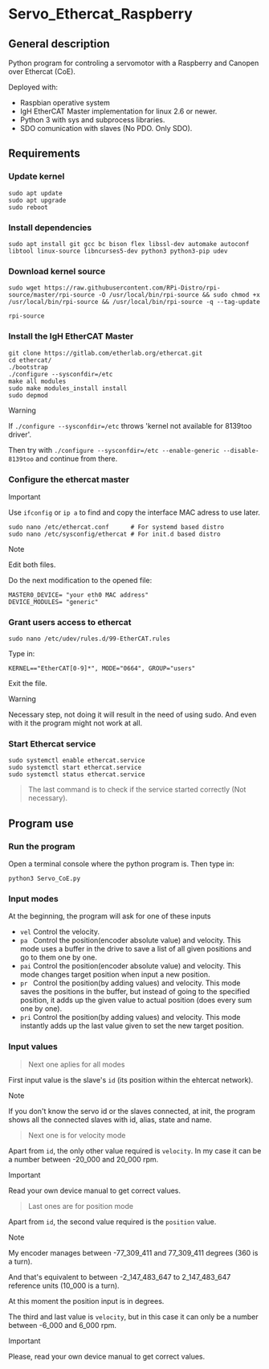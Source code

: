 # Servo_Ethercat_Raspberry
## General description
Python program for controling a servomotor with a Raspberry and Canopen over Ethercat (CoE).

Deployed with:
+ Raspbian operative system
+ IgH EtherCAT Master implementation for linux 2.6 or newer.
+ Python 3 with sys and subprocess libraries.
+ SDO comunication with slaves (No PDO. Only SDO).

## Requirements
### Update kernel
```shell
sudo apt update
sudo apt upgrade
sudo reboot
```

### Install dependencies
```shell
sudo apt install git gcc bc bison flex libssl-dev automake autoconf libtool linux-source libncurses5-dev python3 python3-pip udev
```

### Download kernel source
```shell
sudo wget https://raw.githubusercontent.com/RPi-Distro/rpi-source/master/rpi-source -O /usr/local/bin/rpi-source && sudo chmod +x /usr/local/bin/rpi-source && /usr/local/bin/rpi-source -q --tag-update

rpi-source
```

### Install the IgH EtherCAT Master
```shell
git clone https://gitlab.com/etherlab.org/ethercat.git
cd ethercat/ 
./bootstrap 
./configure --sysconfdir=/etc
make all modules
sudo make modules_install install
sudo depmod
```

> [!WARNING]
> If ```./configure --sysconfdir=/etc``` throws 'kernel not available for 8139too driver'.
>
> Then try with ```./configure --sysconfdir=/etc --enable-generic --disable-8139too``` and continue from there.

### Configure the ethercat master
> [!IMPORTANT]
> Use `ifconfig` or `ip a` to find and copy the interface MAC adress to use later.
```shell
sudo nano /etc/ethercat.conf      # For systemd based distro
sudo nano /etc/sysconfig/ethercat # For init.d based distro
```
> [!NOTE]
> Edit both files.

Do the next modification to the opened file:
```
MASTER0_DEVICE= "your eth0 MAC address"
DEVICE_MODULES= "generic"
```

### Grant users access to ethercat
```shell
sudo nano /etc/udev/rules.d/99-EtherCAT.rules
```
Type in: 
```
KERNEL=="EtherCAT[0-9]*", MODE="0664", GROUP="users"
```
Exit the file.
> [!WARNING]
> Necessary step, not doing it will result in the need of using sudo.
> And even with it the program might not work at all.

### Start Ethercat service  
```shell
sudo systemctl enable ethercat.service
sudo systemctl start ethercat.service
sudo systemctl status ethercat.service
```
> The last command is to check if the service started correctly (Not necessary).

## Program use
### Run the program
Open a terminal console where the python program is.
Then type in:
```shell
python3 Servo_CoE.py
```

### Input modes
At the beginning, the program will ask for one of these inputs
+ `vel` Control the velocity.
+ `pa ` Control the position(encoder absolute value) and velocity. This mode uses a buffer in the drive to save a list of all given positions and go to them one by one.
+ `pai` Control the position(encoder absolute value) and velocity. This mode changes target position when input a new position.
+ `pr ` Control the position(by adding values) and velocity. This mode saves the positions in the buffer, but instead of going to the specified position, it adds up the given value to actual position (does every sum one by one).
+ `pri` Control the position(by adding values) and velocity. This mode instantly adds up the last value given to set the new target position.

### Input values
> Next one aplies for all modes

First input value is the slave's `id` (its position within the ehtercat network).
> [!NOTE]
> If you don't know the servo id or the slaves connected, at init, the program shows all the connected slaves with id, alias, state and name.

> Next one is for velocity mode

Apart from `id`, the only other value required is `velocity`. In my case it can be a number between -20_000 and 20_000 rpm.
> [!IMPORTANT]
> Read your own device manual to get correct values.

> Last ones are for position mode

Apart from `id`, the second value required is the `position` value.
> [!NOTE]
> My encoder manages between -77_309_411 and 77_309_411 degrees (360 is a turn).
> 
> And that's equivalent to between -2_147_483_647 to 2_147_483_647 reference units (10_000 is a turn).
>
> At this moment the position input is in degrees.

The third and last value is `velocity`, but in this case it can only be a number between -6_000 and 6_000 rpm.
> [!IMPORTANT]
> Please, read your own device manual to get correct values.
